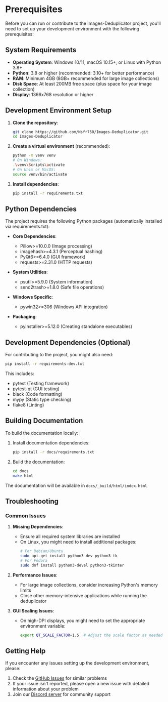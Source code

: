 # Prerequisites

Before you can run or contribute to the Images-Deduplicator project, you'll need to set up your development environment with the following prerequisites:

## System Requirements

- **Operating System**: Windows 10/11, macOS 10.15+, or Linux with Python 3.8+
- **Python**: 3.8 or higher (recommended: 3.10+ for better performance)
- **RAM**: Minimum 4GB (8GB+ recommended for large image collections)
- **Disk Space**: At least 200MB free space (plus space for your image collection)
- **Display**: 1366x768 resolution or higher

## Development Environment Setup

1. **Clone the repository**:
   ```bash
   git clone https://github.com/Nsfr750/Images-Deduplicator.git
   cd Images-Deduplicator
   ```

2. **Create a virtual environment** (recommended):
   ```bash
   python -m venv venv
   # On Windows:
   .\venv\Scripts\activate
   # On Unix or MacOS:
   source venv/bin/activate
   ```

3. **Install dependencies**:
   ```bash
   pip install -r requirements.txt
   ```

## Python Dependencies

The project requires the following Python packages (automatically installed via requirements.txt):

- **Core Dependencies**:
  - Pillow>=10.0.0 (Image processing)
  - imagehash>=4.3.1 (Perceptual hashing)
  - PyQt6>=6.4.0 (GUI framework)
  - requests>=2.31.0 (HTTP requests)

- **System Utilities**:
  - psutil>=5.9.0 (System information)
  - send2trash>=1.8.0 (Safe file operations)

- **Windows Specific**:
  - pywin32>=306 (Windows API integration)

- **Packaging**:
  - pyinstaller>=5.12.0 (Creating standalone executables)

## Development Dependencies (Optional)

For contributing to the project, you might also need:

```bash
pip install -r requirements-dev.txt
```

This includes:
- pytest (Testing framework)
- pytest-qt (GUI testing)
- black (Code formatting)
- mypy (Static type checking)
- flake8 (Linting)

## Building Documentation

To build the documentation locally:

1. Install documentation dependencies:
   ```bash
   pip install -r docs/requirements.txt
   ```

2. Build the documentation:
   ```bash
   cd docs
   make html
   ```

The documentation will be available in `docs/_build/html/index.html`

## Troubleshooting

### Common Issues

1. **Missing Dependencies**:
   - Ensure all required system libraries are installed
   - On Linux, you might need to install additional packages:
     ```bash
     # For Debian/Ubuntu
     sudo apt-get install python3-dev python3-tk
     # For Fedora
     sudo dnf install python3-devel python3-tkinter
     ```

2. **Performance Issues**:
   - For large image collections, consider increasing Python's memory limits
   - Close other memory-intensive applications while running the deduplicator

3. **GUI Scaling Issues**:
   - On high-DPI displays, you might need to set the appropriate environment variable:
     ```bash
     export QT_SCALE_FACTOR=1.5  # Adjust the scale factor as needed
     ```

## Getting Help

If you encounter any issues setting up the development environment, please:
1. Check the [GitHub Issues](https://github.com/Nsfr750/Images-Deduplicator/issues) for similar problems
2. If your issue isn't reported, please open a new issue with detailed information about your problem
3. Join our [Discord server](https://discord.gg/BvvkUEP9) for community support
